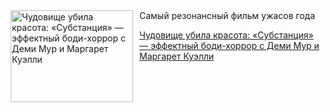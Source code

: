 <!--2025-08-24 10:15:22-->
<div class="yb">
  <div class="rss kino_kino"><a href="https://www.kino-teatr.ru/kino/art/tv/7607/" title="Чудовище убила красота: «Субстанция» — эффектный боди-хоррор с Деми Мур и Маргарет Куэлли"><img src="https://www.kino-teatr.ru/art/7/0/7607/poster.jpg" width="196" height="147" align="left" hspace="5" style="margin: 0px 10px 0px 5px" alt="Чудовище убила красота: «Субстанция» — эффектный боди-хоррор с Деми Мур и Маргарет Куэлли"/></a>Самый резонансный фильм ужасов года <p class="titl"><a href="https://www.kino-teatr.ru/kino/art/tv/7607/">Чудовище убила красота: «Субстанция» — эффектный боди-хоррор с Деми Мур и Маргарет Куэлли</a></p></div>
</div>
